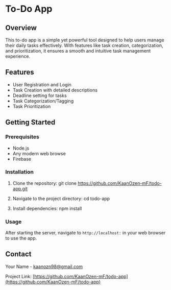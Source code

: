 # To-Do App

## Overview

This to-do app is a simple yet powerful tool designed to help users manage their daily tasks effectively. With features like task creation, categorization, and prioritization, it ensures a smooth and intuitive task management experience.

## Features

- User Registration and Login
- Task Creation with detailed descriptions
- Deadline setting for tasks
- Task Categorization/Tagging
- Task Prioritization

## Getting Started

### Prerequisites

- Node.js
- Any modern web browse
- Firebase

### Installation

1. Clone the repository:
   git clone https://github.com/KaanOzen-mF/todo-app.git

2. Navigate to the project directory:
   cd todo-app

3. Install dependencies:
   npm install

### Usage

After starting the server, navigate to `http://localhost:` in your web browser to use the app.

## Contact

Your Name - [kaanozn98@gmail.com](mailto:kaanozn98@gmail.com)

Project Link: [https://github.com/KaanOzen-mF/todo-app](https://github.com/KaanOzen-mF/todo-app)
